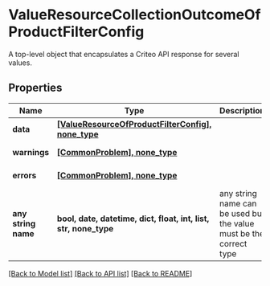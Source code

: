 # ValueResourceCollectionOutcomeOfProductFilterConfig

A top-level object that encapsulates a Criteo API response for several values.

## Properties
Name | Type | Description | Notes
------------ | ------------- | ------------- | -------------
**data** | [**[ValueResourceOfProductFilterConfig], none_type**](ValueResourceOfProductFilterConfig.md) |  | [optional] 
**warnings** | [**[CommonProblem], none_type**](CommonProblem.md) |  | [optional] [readonly] 
**errors** | [**[CommonProblem], none_type**](CommonProblem.md) |  | [optional] [readonly] 
**any string name** | **bool, date, datetime, dict, float, int, list, str, none_type** | any string name can be used but the value must be the correct type | [optional]

[[Back to Model list]](../README.md#documentation-for-models) [[Back to API list]](../README.md#documentation-for-api-endpoints) [[Back to README]](../README.md)



